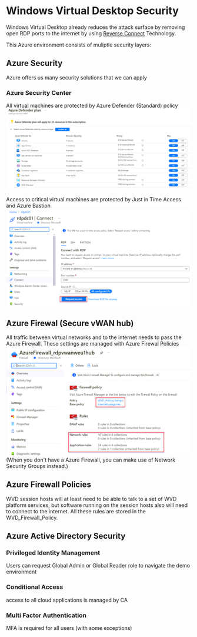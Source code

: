 # Windows Virtual Desktop Security

Windows Virtual Desktop already reduces the attack surface by removing open RDP ports to the internet by using [Reverse Connect](https://docs.microsoft.com/en-us/azure/virtual-desktop/network-connectivity#reverse-connect-transport) Technology.

This Azure environment consists of muliptle security layers:

## Azure Security

Azure offers us many security solutions that we can apply

### Azure Security Center

All virtual machines are protected by Azure Defender (Standard) policy
![Azure Security Center](https://github.com/reddogproductions/AzureDemoLab/blob/main/images/pics/ASC.png)

Access to critical virtual machines are protected by Just in Time Access and Azure Bastion
![Just In Time](https://github.com/reddogproductions/AzureDemoLab/blob/main/images/pics/JIT.png)

## Azure Firewal (Secure vWAN hub)

All traffic between virtual networks and to the internet needs to pass the Azure Firewall.
These settings are managed with Azure Firewal Policies
![Azure Firewall](https://github.com/reddogproductions/AzureDemoLab/blob/main/images/pics/firewall.png)
(When you don't have a Azure Firewall, you can make use of Network Security Groups instead.)

## Azure Firewall Policies

WVD session hosts will at least need to be able to talk to a set of WVD platform services, but software running on the session hosts also will need to connect to the internet. All these rules are stored in the WVD_Firewall_Policy.

## Azure Active Directory Security

### Privileged Identity Management

Users can request Global Admin or Global Reader role to navigate the demo environment

### Conditional Access

access to all cloud applications is managed by CA

### Multi Factor Authentication

MFA is required for all users (with some exceptions)
